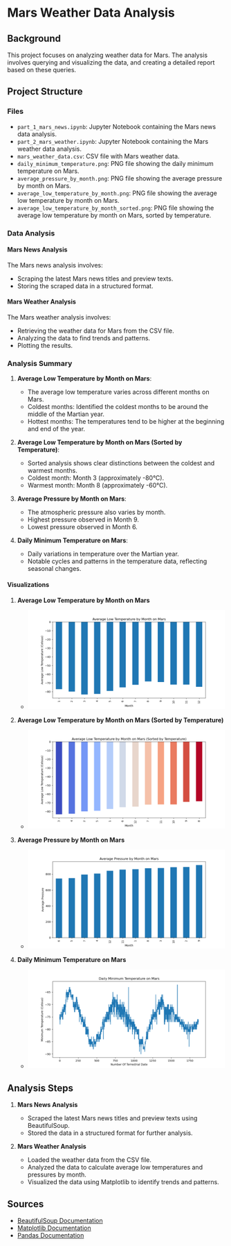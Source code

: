 # Mars Weather Data Analysis

## Background

This project focuses on analyzing weather data for Mars. The analysis involves querying and visualizing the data, and creating a detailed report based on these queries.

## Project Structure

### Files

- `part_1_mars_news.ipynb`: Jupyter Notebook containing the Mars news data analysis.
- `part_2_mars_weather.ipynb`: Jupyter Notebook containing the Mars weather data analysis.
- `mars_weather_data.csv`: CSV file with Mars weather data.
- `daily_minimum_temperature.png`: PNG file showing the daily minimum temperature on Mars.
- `average_pressure_by_month.png`: PNG file showing the average pressure by month on Mars.
- `average_low_temperature_by_month.png`: PNG file showing the average low temperature by month on Mars.
- `average_low_temperature_by_month_sorted.png`: PNG file showing the average low temperature by month on Mars, sorted by temperature.

### Data Analysis

#### Mars News Analysis

The Mars news analysis involves:
- Scraping the latest Mars news titles and preview texts.
- Storing the scraped data in a structured format.

#### Mars Weather Analysis

The Mars weather analysis involves:
- Retrieving the weather data for Mars from the CSV file.
- Analyzing the data to find trends and patterns.
- Plotting the results.

### Analysis Summary

1. **Average Low Temperature by Month on Mars**:
   - The average low temperature varies across different months on Mars.
   - Coldest months: Identified the coldest months to be around the middle of the Martian year.
   - Hottest months: The temperatures tend to be higher at the beginning and end of the year.

2. **Average Low Temperature by Month on Mars (Sorted by Temperature)**:
   - Sorted analysis shows clear distinctions between the coldest and warmest months.
   - Coldest month: Month 3 (approximately -80°C).
   - Warmest month: Month 8 (approximately -60°C).

3. **Average Pressure by Month on Mars**:
   - The atmospheric pressure also varies by month.
   - Highest pressure observed in Month 9.
   - Lowest pressure observed in Month 6.

4. **Daily Minimum Temperature on Mars**:
   - Daily variations in temperature over the Martian year.
   - Notable cycles and patterns in the temperature data, reflecting seasonal changes.

#### Visualizations

1. **Average Low Temperature by Month on Mars**
   - ![Average Low Temperature by Month on Mars](Mars_Scraping/Chart_Visuals/average_low_temperature_by_month.png)

2. **Average Low Temperature by Month on Mars (Sorted by Temperature)**
   - ![Average Low Temperature by Month on Mars (Sorted by Temperature)](Mars_Scraping/Chart_Visuals/average_low_temperature_by_month_sorted.png)

3. **Average Pressure by Month on Mars**
   - ![Average Pressure by Month on Mars](Mars_Scraping/Chart_Visuals/average_pressure_by_month.png)

4. **Daily Minimum Temperature on Mars**
   - ![Daily Minimum Temperature on Mars](Mars_Scraping/Chart_Visuals/daily_minimum_temperature.png)

## Analysis Steps

1. **Mars News Analysis**
   - Scraped the latest Mars news titles and preview texts using BeautifulSoup.
   - Stored the data in a structured format for further analysis.

2. **Mars Weather Analysis**
   - Loaded the weather data from the CSV file.
   - Analyzed the data to calculate average low temperatures and pressures by month.
   - Visualized the data using Matplotlib to identify trends and patterns.

## Sources

- [BeautifulSoup Documentation](https://www.crummy.com/software/BeautifulSoup/bs4/doc/)
- [Matplotlib Documentation](https://matplotlib.org/stable/contents.html)
- [Pandas Documentation](https://pandas.pydata.org/pandas-docs/stable/)
